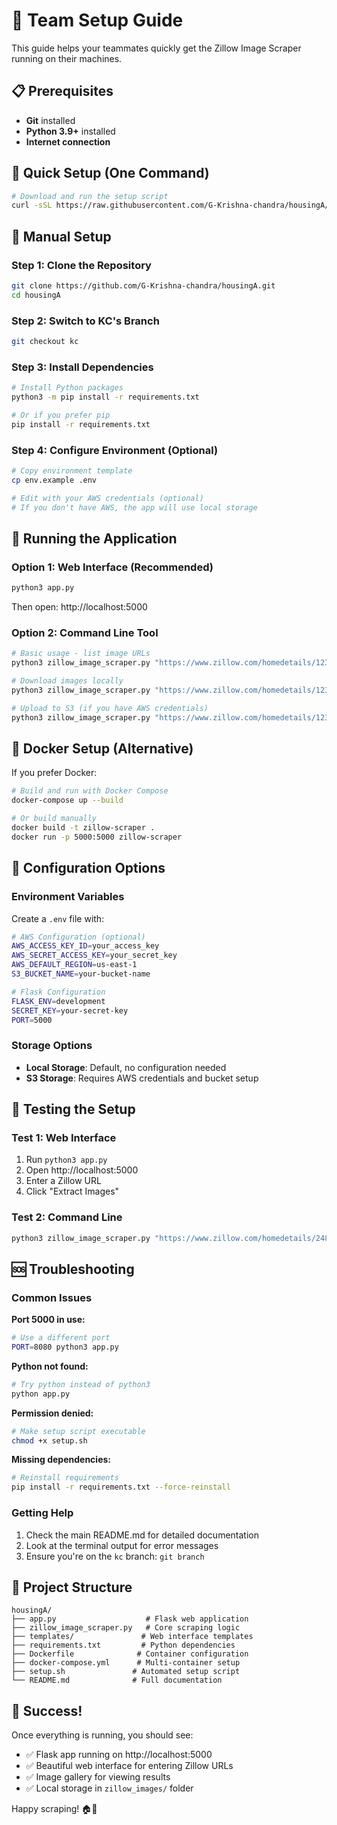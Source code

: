 # 🚀 Team Setup Guide

This guide helps your teammates quickly get the Zillow Image Scraper running on their machines.

## 📋 Prerequisites

- **Git** installed
- **Python 3.9+** installed
- **Internet connection**

## 🚀 Quick Setup (One Command)

```bash
# Download and run the setup script
curl -sSL https://raw.githubusercontent.com/G-Krishna-chandra/housingA/kc/setup.sh | bash
```

## 📝 Manual Setup

### Step 1: Clone the Repository
```bash
git clone https://github.com/G-Krishna-chandra/housingA.git
cd housingA
```

### Step 2: Switch to KC's Branch
```bash
git checkout kc
```

### Step 3: Install Dependencies
```bash
# Install Python packages
python3 -m pip install -r requirements.txt

# Or if you prefer pip
pip install -r requirements.txt
```

### Step 4: Configure Environment (Optional)
```bash
# Copy environment template
cp env.example .env

# Edit with your AWS credentials (optional)
# If you don't have AWS, the app will use local storage
```

## 🎯 Running the Application

### Option 1: Web Interface (Recommended)
```bash
python3 app.py
```
Then open: http://localhost:5000

### Option 2: Command Line Tool
```bash
# Basic usage - list image URLs
python3 zillow_image_scraper.py "https://www.zillow.com/homedetails/123-Main-St-City-ST-12345/123456_zpid/"

# Download images locally
python3 zillow_image_scraper.py "https://www.zillow.com/homedetails/123-Main-St-City-ST-12345/123456_zpid/" --download

# Upload to S3 (if you have AWS credentials)
python3 zillow_image_scraper.py "https://www.zillow.com/homedetails/123-Main-St-City-ST-12345/123456_zpid/" --s3
```

## 🐳 Docker Setup (Alternative)

If you prefer Docker:

```bash
# Build and run with Docker Compose
docker-compose up --build

# Or build manually
docker build -t zillow-scraper .
docker run -p 5000:5000 zillow-scraper
```

## 🔧 Configuration Options

### Environment Variables
Create a `.env` file with:
```bash
# AWS Configuration (optional)
AWS_ACCESS_KEY_ID=your_access_key
AWS_SECRET_ACCESS_KEY=your_secret_key
AWS_DEFAULT_REGION=us-east-1
S3_BUCKET_NAME=your-bucket-name

# Flask Configuration
FLASK_ENV=development
SECRET_KEY=your-secret-key
PORT=5000
```

### Storage Options
- **Local Storage**: Default, no configuration needed
- **S3 Storage**: Requires AWS credentials and bucket setup

## 🧪 Testing the Setup

### Test 1: Web Interface
1. Run `python3 app.py`
2. Open http://localhost:5000
3. Enter a Zillow URL
4. Click "Extract Images"

### Test 2: Command Line
```bash
python3 zillow_image_scraper.py "https://www.zillow.com/homedetails/2487-Rebecca-Lynn-Way-Santa-Clara-CA-95050/19600971_zpid/" --download
```

## 🆘 Troubleshooting

### Common Issues

**Port 5000 in use:**
```bash
# Use a different port
PORT=8080 python3 app.py
```

**Python not found:**
```bash
# Try python instead of python3
python app.py
```

**Permission denied:**
```bash
# Make setup script executable
chmod +x setup.sh
```

**Missing dependencies:**
```bash
# Reinstall requirements
pip install -r requirements.txt --force-reinstall
```

### Getting Help

1. Check the main README.md for detailed documentation
2. Look at the terminal output for error messages
3. Ensure you're on the `kc` branch: `git branch`

## 📁 Project Structure

```
housingA/
├── app.py                    # Flask web application
├── zillow_image_scraper.py   # Core scraping logic
├── templates/               # Web interface templates
├── requirements.txt         # Python dependencies
├── Dockerfile              # Container configuration
├── docker-compose.yml      # Multi-container setup
├── setup.sh               # Automated setup script
└── README.md              # Full documentation
```

## 🎉 Success!

Once everything is running, you should see:
- ✅ Flask app running on http://localhost:5000
- ✅ Beautiful web interface for entering Zillow URLs
- ✅ Image gallery for viewing results
- ✅ Local storage in `zillow_images/` folder

Happy scraping! 🏠📸
